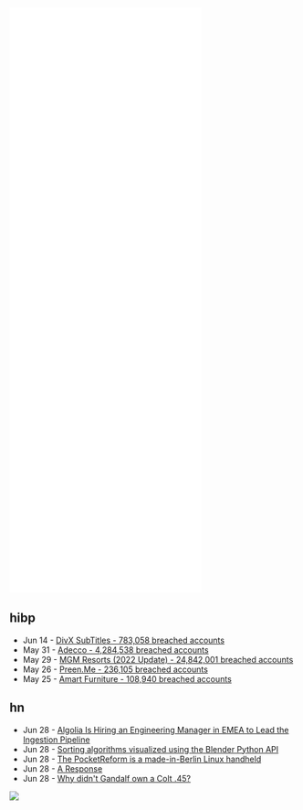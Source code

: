 ![Metrics](https://raw.githubusercontent.com/phixion/phixion/master/metrics.svg)

## hibp

<!--
for https://github.com/phixion/phixion/blob/main/.github/workflows/feeds.yml
-->
<!--START_SECTION:haveibeenpwnd-->
- Jun 14 - [DivX SubTitles - 783,058 breached accounts](https://haveibeenpwned.com/PwnedWebsites#DivXSubTitles)
- May 31 - [Adecco - 4,284,538 breached accounts](https://haveibeenpwned.com/PwnedWebsites#Adecco)
- May 29 - [MGM Resorts (2022 Update) - 24,842,001 breached accounts](https://haveibeenpwned.com/PwnedWebsites#MGM2022Update)
- May 26 - [Preen.Me - 236,105 breached accounts](https://haveibeenpwned.com/PwnedWebsites#PreenMe)
- May 25 - [Amart Furniture - 108,940 breached accounts](https://haveibeenpwned.com/PwnedWebsites#AmartFurniture)
<!--END_SECTION:haveibeenpwnd-->

## hn

<!--
for https://github.com/phixion/phixion/blob/main/.github/workflows/feeds.yml
-->
<!--START_SECTION:hn-->
- Jun 28 - [Algolia Is Hiring an Engineering Manager in EMEA to Lead the Ingestion Pipeline](https://www.algolia.com/careers/engineering-manager-event-ingestion-london-england)
- Jun 28 - [Sorting algorithms visualized using the Blender Python API](https://github.com/ForeignGods/Sorting-Algorithms-Blender)
- Jun 28 - [The PocketReform is a made-in-Berlin Linux handheld](https://tuxphones.com/mnt-pocketreform-open-hardware-linux-pda-keyboard-arm/)
- Jun 28 - [A Response](https://caspercloudwalker.bearblog.dev/a-response/)
- Jun 28 - [Why didn't Gandalf own a Colt .45?](https://featherlessbipeds.substack.com/p/why-didnt-gandalf-own-a-colt-45)
<!--END_SECTION:hn-->

<!--
for https://yhype.me
-->
![](https://hit.yhype.me/github/profile?user_id=13013670)
